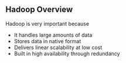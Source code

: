 ## Hadoop Overview

Hadoop is very important because
* It handles large amounts of data
* Stores data in native format
* Delivers linear scalability at low cost
* Built in high availability through redundancy
